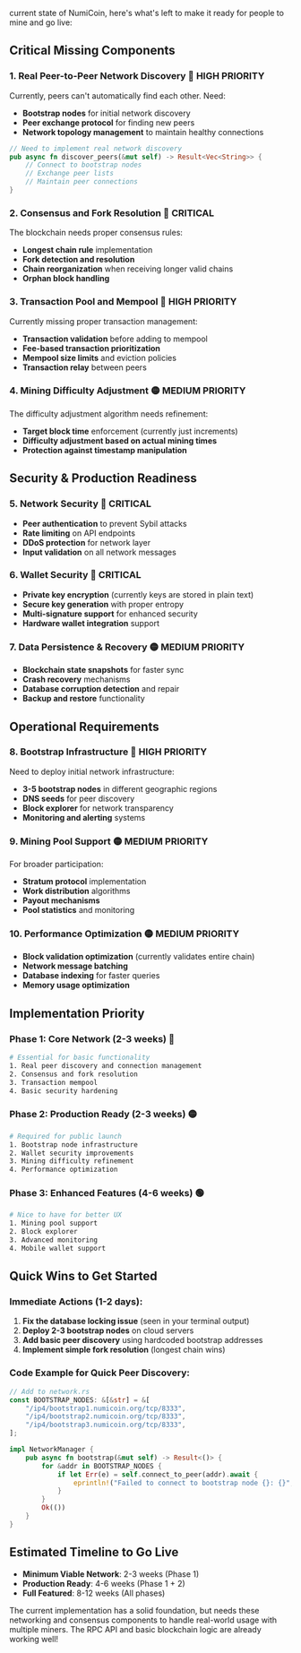 current state of NumiCoin, here's what's left to make it ready for people to mine and go live:

## Critical Missing Components

### 1. **Real Peer-to-Peer Network Discovery** 🔴 HIGH PRIORITY
Currently, peers can't automatically find each other. Need:
- **Bootstrap nodes** for initial network discovery
- **Peer exchange protocol** for finding new peers
- **Network topology management** to maintain healthy connections

```rust
// Need to implement real network discovery
pub async fn discover_peers(&mut self) -> Result<Vec<String>> {
    // Connect to bootstrap nodes
    // Exchange peer lists
    // Maintain peer connections
}
```

### 2. **Consensus and Fork Resolution** 🔴 CRITICAL
The blockchain needs proper consensus rules:
- **Longest chain rule** implementation
- **Fork detection and resolution**
- **Chain reorganization** when receiving longer valid chains
- **Orphan block handling**

### 3. **Transaction Pool and Mempool** 🔴 HIGH PRIORITY
Currently missing proper transaction management:
- **Transaction validation** before adding to mempool
- **Fee-based transaction prioritization**
- **Mempool size limits** and eviction policies
- **Transaction relay** between peers

### 4. **Mining Difficulty Adjustment** 🟡 MEDIUM PRIORITY
The difficulty adjustment algorithm needs refinement:
- **Target block time** enforcement (currently just increments)
- **Difficulty adjustment based on actual mining times**
- **Protection against timestamp manipulation**

## Security & Production Readiness

### 5. **Network Security** 🔴 CRITICAL
- **Peer authentication** to prevent Sybil attacks
- **Rate limiting** on API endpoints
- **DDoS protection** for network layer
- **Input validation** on all network messages

### 6. **Wallet Security** 🔴 CRITICAL
- **Private key encryption** (currently keys are stored in plain text)
- **Secure key generation** with proper entropy
- **Multi-signature support** for enhanced security
- **Hardware wallet integration** support

### 7. **Data Persistence & Recovery** 🟡 MEDIUM PRIORITY
- **Blockchain state snapshots** for faster sync
- **Crash recovery** mechanisms
- **Database corruption detection** and repair
- **Backup and restore** functionality

## Operational Requirements

### 8. **Bootstrap Infrastructure** 🔴 HIGH PRIORITY
Need to deploy initial network infrastructure:
- **3-5 bootstrap nodes** in different geographic regions
- **DNS seeds** for peer discovery
- **Block explorer** for network transparency
- **Monitoring and alerting** systems

### 9. **Mining Pool Support** 🟡 MEDIUM PRIORITY
For broader participation:
- **Stratum protocol** implementation
- **Work distribution** algorithms
- **Payout mechanisms**
- **Pool statistics** and monitoring

### 10. **Performance Optimization** 🟡 MEDIUM PRIORITY
- **Block validation optimization** (currently validates entire chain)
- **Network message batching**
- **Database indexing** for faster queries
- **Memory usage optimization**

## Implementation Priority

### Phase 1: Core Network (2-3 weeks) 🔴
```bash
# Essential for basic functionality
1. Real peer discovery and connection management
2. Consensus and fork resolution
3. Transaction mempool
4. Basic security hardening
```

### Phase 2: Production Ready (2-3 weeks) 🟡
```bash
# Required for public launch
1. Bootstrap node infrastructure
2. Wallet security improvements
3. Mining difficulty refinement
4. Performance optimization
```

### Phase 3: Enhanced Features (4-6 weeks) 🟢
```bash
# Nice to have for better UX
1. Mining pool support
2. Block explorer
3. Advanced monitoring
4. Mobile wallet support
```

## Quick Wins to Get Started

### Immediate Actions (1-2 days):
1. **Fix the database locking issue** (seen in your terminal output)
2. **Deploy 2-3 bootstrap nodes** on cloud servers
3. **Add basic peer discovery** using hardcoded bootstrap addresses
4. **Implement simple fork resolution** (longest chain wins)

### Code Example for Quick Peer Discovery:
```rust
// Add to network.rs
const BOOTSTRAP_NODES: &[&str] = &[
    "/ip4/bootstrap1.numicoin.org/tcp/8333",
    "/ip4/bootstrap2.numicoin.org/tcp/8333",
    "/ip4/bootstrap3.numicoin.org/tcp/8333",
];

impl NetworkManager {
    pub async fn bootstrap(&mut self) -> Result<()> {
        for &addr in BOOTSTRAP_NODES {
            if let Err(e) = self.connect_to_peer(addr).await {
                eprintln!("Failed to connect to bootstrap node {}: {}", addr, e);
            }
        }
        Ok(())
    }
}
```

## Estimated Timeline to Go Live

- **Minimum Viable Network**: 2-3 weeks (Phase 1)
- **Production Ready**: 4-6 weeks (Phase 1 + 2)
- **Full Featured**: 8-12 weeks (All phases)

The current implementation has a solid foundation, but needs these networking and consensus components to handle real-world usage with multiple miners. The RPC API and basic blockchain logic are already working well!